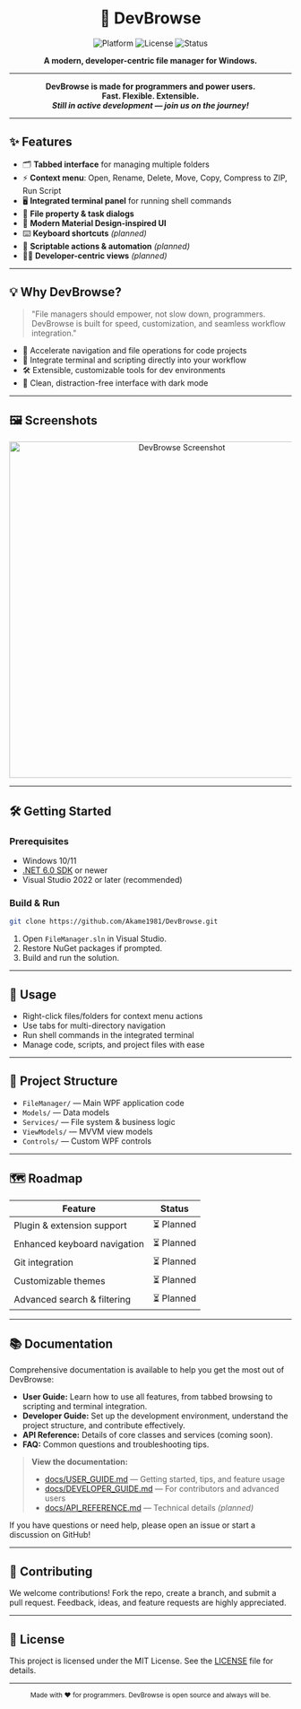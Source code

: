 <div align="center">

# 🚀 DevBrowse

![Platform](https://img.shields.io/badge/platform-Windows-blue?logo=windows)
![License](https://img.shields.io/github/license/Akame1981/DevBrowse)
![Status](https://img.shields.io/badge/status-active_development-orange)

**A modern, developer-centric file manager for Windows.**

</div>

---

<p align="center">
  <b>DevBrowse is made for programmers and power users.<br>
  Fast. Flexible. Extensible. <br>
  <i>Still in active development — join us on the journey!</i></b>
</p>

---

## ✨ Features

- 🗂️ **Tabbed interface** for managing multiple folders
- ⚡ **Context menu**: Open, Rename, Delete, Move, Copy, Compress to ZIP, Run Script
- 🖥️ **Integrated terminal panel** for running shell commands
- 📝 **File property & task dialogs**
- 🎨 **Modern Material Design-inspired UI**
- ⌨️ **Keyboard shortcuts** _(planned)_
- 🤖 **Scriptable actions & automation** _(planned)_
- 🧑‍💻 **Developer-centric views** _(planned)_

---

## 💡 Why DevBrowse?

> "File managers should empower, not slow down, programmers. DevBrowse is built for speed, customization, and seamless workflow integration."

- 🚀 Accelerate navigation and file operations for code projects
- 🧩 Integrate terminal and scripting directly into your workflow
- 🛠️ Extensible, customizable tools for dev environments
- 🌙 Clean, distraction-free interface with dark mode

---

## 🖼️ Screenshots

<p align="center">
  <img src="https://via.placeholder.com/800x400?text=Screenshot+Coming+Soon" alt="DevBrowse Screenshot" width="600"/>
</p>

---

## 🛠️ Getting Started

### Prerequisites
- Windows 10/11
- [.NET 6.0 SDK](https://dotnet.microsoft.com/en-us/download/dotnet/6.0) or newer
- Visual Studio 2022 or later (recommended)

### Build & Run
```sh
git clone https://github.com/Akame1981/DevBrowse.git
```
1. Open `FileManager.sln` in Visual Studio.
2. Restore NuGet packages if prompted.
3. Build and run the solution.

---

## 🚦 Usage
- Right-click files/folders for context menu actions
- Use tabs for multi-directory navigation
- Run shell commands in the integrated terminal
- Manage code, scripts, and project files with ease

---

## 📁 Project Structure
- `FileManager/` — Main WPF application code
- `Models/` — Data models
- `Services/` — File system & business logic
- `ViewModels/` — MVVM view models
- `Controls/` — Custom WPF controls

---

## 🗺️ Roadmap

| Feature                        | Status    |
| ------------------------------ | --------- |
| Plugin & extension support     | ⏳ Planned|
| Enhanced keyboard navigation   | ⏳ Planned|
| Git integration                | ⏳ Planned|
| Customizable themes            | ⏳ Planned|
| Advanced search & filtering    | ⏳ Planned|

---

## 📚 Documentation

Comprehensive documentation is available to help you get the most out of DevBrowse:

- **User Guide:** Learn how to use all features, from tabbed browsing to scripting and terminal integration.
- **Developer Guide:** Set up the development environment, understand the project structure, and contribute effectively.
- **API Reference:** Details of core classes and services (coming soon).
- **FAQ:** Common questions and troubleshooting tips.

> **View the documentation:**
> - [docs/USER_GUIDE.md](docs/USER_GUIDE.md) — Getting started, tips, and feature usage
> - [docs/DEVELOPER_GUIDE.md](docs/DEVELOPER_GUIDE.md) — For contributors and advanced users
> - [docs/API_REFERENCE.md](docs/API_REFERENCE.md) — Technical details _(planned)_

If you have questions or need help, please open an issue or start a discussion on GitHub!

---

## 🤝 Contributing

We welcome contributions! Fork the repo, create a branch, and submit a pull request. Feedback, ideas, and feature requests are highly appreciated.

---

## 📄 License

This project is licensed under the MIT License. See the [LICENSE](LICENSE) file for details.

---

<div align="center">
<sub>Made with ❤️ for programmers. DevBrowse is open source and always will be.</sub>
</div>